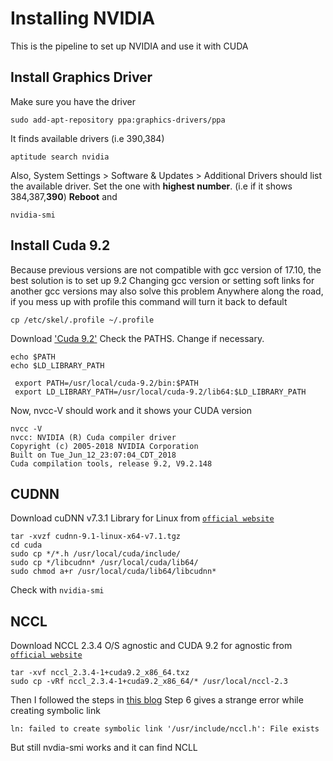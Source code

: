# Installing NVIDIA

This is the pipeline to set up NVIDIA and use it with CUDA

## Install Graphics Driver 
Make sure you have the driver 

```
sudo add-apt-repository ppa:graphics-drivers/ppa

```
It finds available drivers (i.e 390,384)

```
aptitude search nvidia

```
Also, System Settings > Software & Updates > Additional Drivers should list the available driver.
Set the one with **highest number**. (i.e if it shows 384,387,**390**)
**Reboot** and 

```
nvidia-smi 

```

## Install Cuda 9.2
Because previous versions are not compatible with gcc version of 17.10, the best solution is to set up 9.2
Changing gcc version or setting soft links for another gcc versions may also solve this problem
Anywhere along the road, if you mess up with profile this command will turn it back to default 
```
cp /etc/skel/.profile ~/.profile
```
Download ['Cuda 9.2'](https://developer.nvidia.com/cuda-92-download-archive?target_os=Linux&target_arch=x86_64&target_distro=Ubuntu)
Check the PATHS. Change if necessary. 

```
echo $PATH
echo $LD_LIBRARY_PATH

```


```
 export PATH=/usr/local/cuda-9.2/bin:$PATH
 export LD_LIBRARY_PATH=/usr/local/cuda-9.2/lib64:$LD_LIBRARY_PATH

```
Now, nvcc-V should work and it shows your CUDA version

```
nvcc -V
nvcc: NVIDIA (R) Cuda compiler driver
Copyright (c) 2005-2018 NVIDIA Corporation
Built on Tue_Jun_12_23:07:04_CDT_2018
Cuda compilation tools, release 9.2, V9.2.148

```
## CUDNN 
Download cuDNN v7.3.1 Library for Linux from [`official website`](https://developer.nvidia.com/rdp/cudnn-download) 
```
tar -xvzf cudnn-9.1-linux-x64-v7.1.tgz 
cd cuda
sudo cp */*.h /usr/local/cuda/include/
sudo cp */libcudnn* /usr/local/cuda/lib64/
sudo chmod a+r /usr/local/cuda/lib64/libcudnn*
```
Check with `nvidia-smi`

## NCCL 
Download NCCL 2.3.4 O/S agnostic and CUDA 9.2 for agnostic from [`official website`](https://developer.nvidia.com/nccl/nccl-legacy-downloads) 
```
tar -xvf nccl_2.3.4-1+cuda9.2_x86_64.txz 
sudo cp -vRf nccl_2.3.4-1+cuda9.2_x86_64/* /usr/local/nccl-2.3
```
Then I followed the steps in [this blog](https://tech.amikelive.com/node-735/how-to-install-nvidia-collective-communications-library-nccl-2-for-tensorflow-on-ubuntu-16-04/)
Step 6 gives a strange error while creating symbolic link
```
ln: failed to create symbolic link '/usr/include/nccl.h': File exists
```
But still nvdia-smi works and it can find NCLL

